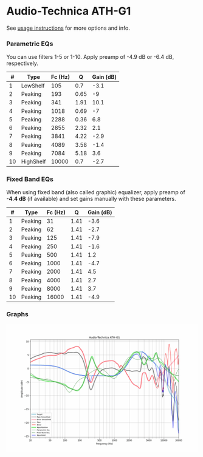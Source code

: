 # Audio-Technica ATH-G1
See [usage instructions](https://github.com/jaakkopasanen/AutoEq#usage) for more options and info.

### Parametric EQs
You can use filters 1-5 or 1-10. Apply preamp of -4.9 dB or -6.4 dB, respectively.

|   # | Type      |   Fc (Hz) |    Q |   Gain (dB) |
|-----|-----------|-----------|------|-------------|
|   1 | LowShelf  |       105 | 0.7  |        -3.1 |
|   2 | Peaking   |       193 | 0.65 |        -9   |
|   3 | Peaking   |       341 | 1.91 |        10.1 |
|   4 | Peaking   |      1018 | 0.69 |        -7   |
|   5 | Peaking   |      2288 | 0.36 |         6.8 |
|   6 | Peaking   |      2855 | 2.32 |         2.1 |
|   7 | Peaking   |      3841 | 4.22 |        -2.9 |
|   8 | Peaking   |      4089 | 3.58 |        -1.4 |
|   9 | Peaking   |      7084 | 5.18 |         3.6 |
|  10 | HighShelf |     10000 | 0.7  |        -2.7 |

### Fixed Band EQs
When using fixed band (also called graphic) equalizer, apply preamp of **-4.4 dB** (if available) and set gains manually with these parameters.

|   # | Type    |   Fc (Hz) |    Q |   Gain (dB) |
|-----|---------|-----------|------|-------------|
|   1 | Peaking |        31 | 1.41 |        -3.6 |
|   2 | Peaking |        62 | 1.41 |        -2.7 |
|   3 | Peaking |       125 | 1.41 |        -7.9 |
|   4 | Peaking |       250 | 1.41 |        -1.6 |
|   5 | Peaking |       500 | 1.41 |         1.2 |
|   6 | Peaking |      1000 | 1.41 |        -4.7 |
|   7 | Peaking |      2000 | 1.41 |         4.5 |
|   8 | Peaking |      4000 | 1.41 |         2.7 |
|   9 | Peaking |      8000 | 1.41 |         3.7 |
|  10 | Peaking |     16000 | 1.41 |        -4.9 |

### Graphs
![](./Audio-Technica%20ATH-G1.png)
